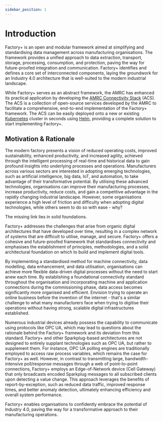 ```yaml
---
sidebar_position: 1
---
```


# Introduction

Factory+ is an open and modular framework aimed at simplifying and standardising data management across manufacturing organisations. The framework provides a unified approach to data extraction, transport, storage, processing, consumption, and protection, paving the way for future-proofed integration and communication. Factory+ identifies and defines a core set of interconnected components, laying the groundwork for an Industry 4.0 architecture that is well-suited to the modern industrial landscape.

While Factory+ serves as an abstract framework, the AMRC has enhanced its practical application by developing the [AMRC Connectivity Stack](https://github.com/AMRC-FactoryPlus/amrc-connectivity-stack) (ACS). The ACS is a collection of open-source services developed by the AMRC to facilitate a comprehensive, end-to-end implementation of the Factory+ framework. The ACS can be easily deployed onto a new or existing [Kubernetes](https://kubernetes.io/) cluster in seconds using [Helm](https://helm.sh/), providing a complete solution to start implementing Factory+.

## Motivation & Rationale

The modern factory presents a vision of reduced operating costs, improved sustainability, enhanced productivity, and increased agility, achieved through the intelligent processing of real-time and historical data to gain profound insights into underlying processes and operations. Manufacturers across various sectors are interested in adopting emerging technologies, such as artificial intelligence, big data, IoT, and automation, to take advantage of their transformative potential. By utilising these advanced technologies, organisations can improve their manufacturing processes, increase productivity, reduce costs, and gain a competitive advantage in the rapidly changing industrial landscape. However, some organisations experience a high level of friction and difficulty when adopting digital technologies, while others seem to do so with ease - why?

The missing link lies in solid foundations.

Factory+ addresses the challenges that arise from organic digital architectures that have developed over time, resulting in a complex network of systems that are difficult to utilise, manage, and secure. Factory+ offers a cohesive and future-proofed framework that standardises connectivity and emphasises the establishment of principles, methodologies, and a solid architectural foundation on which to build and implement digital tools.

By implementing a standardised method for machine connectivity, data modelling, data enhancement, and data utilisation, organisations can achieve more flexible data-driven digital processes without the need to start anew each time. By establishing a foundational connectivity standard throughout the organisation and incorporating machine and application connections during the commissioning phase, data access becomes significantly more organised and efficient. Envision trying to operate an online business before the invention of the internet - that's a similar challenge to what many manufacturers face when trying to digitise their operations without having strong, scalable digital infrastructures established.

Numerous industrial devices already possess the capability to communicate using protocols like OPC UA, which may lead to questions about the rationale behind the Factory+ framework and its deviation from this standard. Factory+ and other Sparkplug-based architectures are not designed to entirely supplant technologies such as OPC UA, but rather to supplement them. For instance, OPC UA polling engines are traditionally employed to access raw process variables, which remains the case for Factory+ as well. However, in contrast to transmitting large, bandwidth-intensive poll/response messages through a web of point-to-point connections, Factory+ employs an Edge-of-Network device (Cell Gateway) that only broadcasts encoded Sparkplug messages to all subscribed clients upon detecting a value change. This approach leverages the benefits of report-by-exception, such as reduced data traffic, improved response times, and better anomaly detection, ultimately enhancing efficiency and overall system performance.

Factory+ enables organisations to confidently embrace the potential of Industry 4.0, paving the way for a transformative approach to their manufacturing operations.